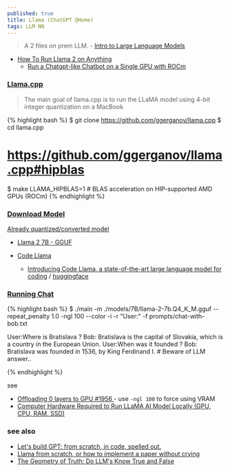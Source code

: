 ```yaml
---
published: true
title: Llama (ChatGPT @Home)
tags: LLM NN
---
```

> A 2 files on prem LLM. - [Intro to Large Language Models](https://www.youtube.com/watch?v=zjkBMFhNj_g&t=2867s)

- [How To Run Llama 2 on Anything](https://medium.com/timesurge-labs/how-to-run-llama-2-on-anything-79fc007e2518)
	- [Run a Chatgpt-like Chatbot on a Single GPU with ROCm ](https://huggingface.co/blog/chatbot-amd-gpu)

### [Llama.cpp](https://github.com/ggerganov/llama.cpp)

> The main goal of llama.cpp is to run the LLaMA model using 4-bit integer quantization on a MacBook

{% highlight bash %}
$ git clone https://github.com/ggerganov/llama.cpp
$ cd llama.cpp
# https://github.com/ggerganov/llama.cpp#hipblas
$ make LLAMA_HIPBLAS=1 #  BLAS acceleration on HIP-supported AMD GPUs (ROCm) 
{% endhighlight %}

### [Download Model](https://ai.meta.com/resources/models-and-libraries/llama-downloads/)

[Already quantized/converted model](https://github.com/ggerganov/llama.cpp#obtaining-and-using-the-facebook-llama-2-model)
- [Llama 2 7B - GGUF ](https://huggingface.co/TheBloke/Llama-2-7B-GGUF)

- [Code Llama](https://www.codecademy.com/article/how-to-use-code-llama)
	- [Introducing Code Llama, a state-of-the-art large language model for coding](https://ai.meta.com/blog/code-llama-large-language-model-coding/) / [huggingface](https://huggingface.co/blog/codellama)
    
### [Running Chat](https://github.com/ggerganov/llama.cpp#interactive-mode)

{% highlight bash %}
$ ./main -m ./models/7B/llama-2-7b.Q4_K_M.gguf  --repeat_penalty 1.0 -ngl 100 --color -i -r "User:" -f prompts/chat-with-bob.txt

User:Where is Bratislava ?
Bob: Bratislava is the capital of Slovakia, which is a country in the European Union.
User:When was it founded ?
Bob: Bratislava was founded in 1536, by King Ferdinand I. # Beware of LLM answer..

{% endhighlight %}

see
- [ Offloading 0 layers to GPU #1956 ](https://github.com/ggerganov/llama.cpp/issues/1956) - use `-ngl 100` to force using VRAM
- [Computer Hardware Required to Run LLaMA AI Model Locally (GPU, CPU, RAM, SSD)](https://www.hardware-corner.net/guides/computer-to-run-llama-ai-model/)

### see also
- [Let's build GPT: from scratch, in code, spelled out.](https://www.youtube.com/watch?v=kCc8FmEb1nY)
- [	Llama from scratch, or how to implement a paper without crying](https://news.ycombinator.com/item?id=37059479)
- [The Geometry of Truth: Do LLM's Know True and False](https://news.ycombinator.com/item?id=37945961)
